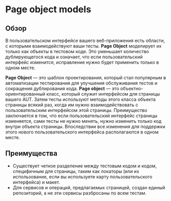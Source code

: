 # Page object models
## Обзор
В пользовательском интерфейсе вашего веб-приложения есть области, с которыми взаимодействуют ваши тесты. **Page Object** моделирует их только как объекты в тестовом коде. Это уменьшает количество дублирующегося кода и означает, что если пользовательский интерфейс изменится, исправление нужно будет применить только в одном месте.

**Page Object** — это шаблон проектирования, который стал популярным в автоматизации тестирования для улучшения обслуживания тестов и сокращения дублирования кода. **Page object** — это объектно-ориентированный класс, который служит интерфейсом для страницы вашего AUT. Затем тесты используют методы этого класса объекта страницы всякий раз, когда им нужно взаимодействовать с пользовательским интерфейсом этой страницы. Преимущество заключается в том, что если пользовательский интерфейс страницы изменяется, сами тесты не нужно менять, нужно изменить только код внутри объекта страницы. Впоследствии все изменения для поддержки этого нового пользовательского интерфейса располагаются в одном месте.

## Преимущества
* Существует четкое разделение между тестовым кодом и кодом, специфичным для страницы, таким как локаторы (или их использование, если вы используете карту пользовательского интерфейса) и макет.
* Для сервисов и операций, предлагаемых страницей, создан единый репозиторий, а не эти сервисы разбросаны по всем тестам.
